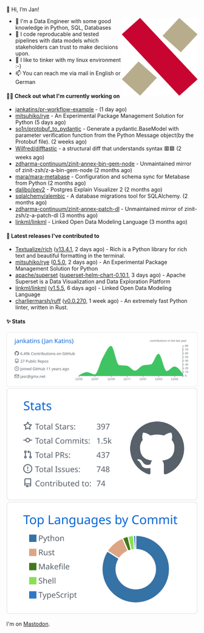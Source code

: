 👋 Hi, I’m Jan!

<img align="right" src="https://raw.githubusercontent.com/kreuzwerkerbot/kreuzwerkerbot/master/assets/xw.png" width="200">

- 🌱 I'm a Data Engineer with some good knowledge in Python, SQL, Databases
- 💪 I code reproducable and tested pipelines with data models which stakeholders can trust to make decisions upon.
- 💞️ I like to tinker with my linux environment :-)
- 📫 You can reach me via mail in English or German

#### 👩‍💻 Check out what I'm currently working on

- [jankatins/pr-workflow-example](https://github.com/jankatins/pr-workflow-example) -  (1 day ago)
- [mitsuhiko/rye](https://github.com/mitsuhiko/rye) - An Experimental Package Management Solution for Python (5 days ago)
- [so1n/protobuf_to_pydantic](https://github.com/so1n/protobuf_to_pydantic) - Generate a pydantic.BaseModel with parameter verification function from the Python Message object(by the Protobuf file). (2 weeks ago)
- [Wilfred/difftastic](https://github.com/Wilfred/difftastic) - a structural diff that understands syntax 🟥🟩 (2 weeks ago)
- [zdharma-continuum/zinit-annex-bin-gem-node](https://github.com/zdharma-continuum/zinit-annex-bin-gem-node) - Unmaintained mirror of zinit-zsh/z-a-bin-gem-node (2 months ago)
- [mara/mara-metabase](https://github.com/mara/mara-metabase) - Configuration and schema sync for Metabase from Python (2 months ago)
- [dalibo/pev2](https://github.com/dalibo/pev2) - Postgres Explain Visualizer 2 (2 months ago)
- [sqlalchemy/alembic](https://github.com/sqlalchemy/alembic) - A database migrations tool for SQLAlchemy. (2 months ago)
- [zdharma-continuum/zinit-annex-patch-dl](https://github.com/zdharma-continuum/zinit-annex-patch-dl) - Unmaintained mirror of zinit-zsh/z-a-patch-dl (3 months ago)
- [linkml/linkml](https://github.com/linkml/linkml) - Linked Open Data Modeling Language (3 months ago)

#### 🔭 Latest releases I've contributed to

- [Textualize/rich](https://github.com/Textualize/rich) ([v13.4.1](https://github.com/Textualize/rich/releases/tag/v13.4.1), 2 days ago) - Rich is a Python library for rich text and beautiful formatting in the terminal.
- [mitsuhiko/rye](https://github.com/mitsuhiko/rye) ([0.5.0](https://github.com/mitsuhiko/rye/releases/tag/0.5.0), 2 days ago) - An Experimental Package Management Solution for Python
- [apache/superset](https://github.com/apache/superset) ([superset-helm-chart-0.10.1](https://github.com/apache/superset/releases/tag/superset-helm-chart-0.10.1), 3 days ago) - Apache Superset is a Data Visualization and Data Exploration Platform
- [linkml/linkml](https://github.com/linkml/linkml) ([v1.5.5](https://github.com/linkml/linkml/releases/tag/v1.5.5), 6 days ago) - Linked Open Data Modeling Language
- [charliermarsh/ruff](https://github.com/charliermarsh/ruff) ([v0.0.270](https://github.com/charliermarsh/ruff/releases/tag/v0.0.270), 1 week ago) - An extremely fast Python linter, written in Rust.


#### ✨ Stats

  [![](https://raw.githubusercontent.com/jankatins/jankatins/master/profile-summary-card-output/github/0-profile-details.svg)](https://github.com/vn7n24fzkq/github-profile-summary-cards)
  [![](https://raw.githubusercontent.com/jankatins/jankatins/master/profile-summary-card-output/github/3-stats.svg)](https://github.com/vn7n24fzkq/github-profile-summary-cards)
  [![](https://raw.githubusercontent.com/jankatins/jankatins/master/profile-summary-card-output/github/2-most-commit-language.svg)](https://github.com/vn7n24fzkq/github-profile-summary-cards)

I'm on <a rel="me" href="https://fosstodon.org/@jankatins">Mastodon</a>.
